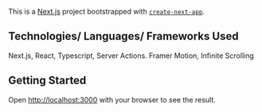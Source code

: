 This is a [Next.js](https://nextjs.org/) project bootstrapped with [`create-next-app`](https://github.com/vercel/next.js/tree/canary/packages/create-next-app).

## Technologies/ Languages/ Frameworks Used
Next.js, React, Typescript, Server Actions. Framer Motion, Infinite Scrolling

## Getting Started

Open [http://localhost:3000](http://localhost:3000) with your browser to see the result.
